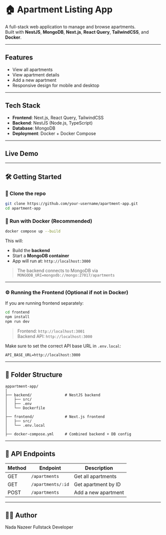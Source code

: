 
# 🏠 Apartment Listing App

A full-stack web application to manage and browse apartments.  
Built with **NestJS**, **MongoDB**, **Next.js**, **React Query**, **TailwindCSS**, and **Docker**.

---

## Features

- View all apartments
- View apartment details
- Add a new apartment
- Responsive design for mobile and desktop
---

## Tech Stack

- **Frontend**: Next.js, React Query, TailwindCSS
- **Backend**: NestJS (Node.js, TypeScript)
- **Database**: MongoDB
- **Deployment**: Docker + Docker Compose

---

##  Live Demo



---

## 🛠️ Getting Started

### 📁 Clone the repo

```bash
git clone https://github.com/your-username/apartment-app.git
cd apartment-app
```

### 🐳 Run with Docker (Recommended)

```bash
docker compose up --build
```

This will:
- Build the **backend**
- Start a **MongoDB container**
- App will run at: `http://localhost:3000`

> The backend connects to MongoDB via `MONGODB_URI=mongodb://mongo:27017/apartments`

---

### ⚙️ Running the Frontend (Optional if not in Docker)

If you are running frontend separately:

```bash
cd frontend
npm install
npm run dev
```

> Frontend: `http://localhost:3001`  
> Backend API: `http://localhost:3000`

Make sure to set the correct API base URL in `.env.local`:

```env
API_BASE_URL=http://localhost:3000
```

---

## 📂 Folder Structure

```
appartment-app/
│
├── backend/               # NestJS backend
│   ├── src/
│   ├── .env
│   └── Dockerfile
│
├── frontend/              # Next.js frontend
│   ├── src/
│   └── .env.local
│
├── docker-compose.yml     # Combined backend + DB config
```



---

## 📮 API Endpoints

| Method | Endpoint          | Description           |
|--------|-------------------|-----------------------|
| GET    | `/apartments`     | Get all apartments    |
| GET    | `/apartments/:id` | Get apartment by ID   |
| POST   | `/apartments`     | Add a new apartment   |

---

## 👨‍💻 Author

Nada Nazeer
Fullstack Developer  


